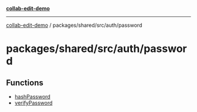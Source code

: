 [**collab-edit-demo**](../../../../../README.md)

***

[collab-edit-demo](../../../../../README.md) / packages/shared/src/auth/password

# packages/shared/src/auth/password

## Functions

- [hashPassword](functions/hashPassword.md)
- [verifyPassword](functions/verifyPassword.md)
